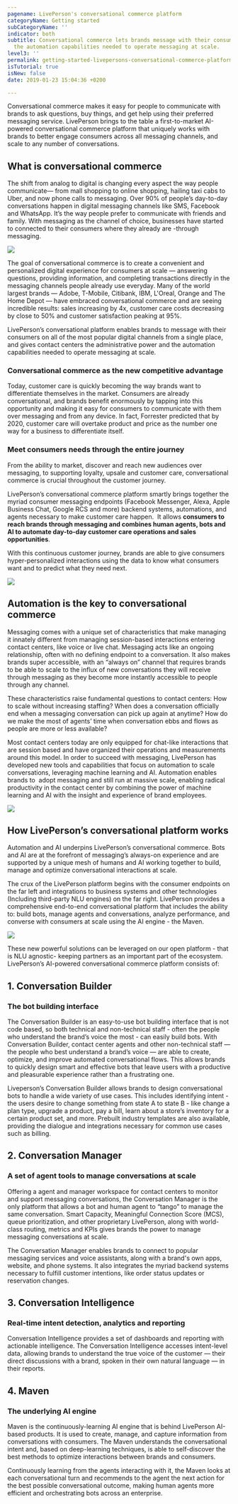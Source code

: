 ```yaml
---
pagename: LivePerson's conversational commerce platform
categoryName: Getting started
subCategoryName: ''
indicator: both
subtitle: Conversational commerce lets brands message with their consumers and gain
  the automation capabilities needed to operate messaging at scale.
level3: ''
permalink: getting-started-livepersons-conversational-commerce-platform.html
isTutorial: true
isNew: false
date: 2019-01-23 15:04:36 +0200

---
```

Conversational commerce makes it easy for people to communicate with brands to ask questions, buy things, and get help using their preferred messaging service. LivePerson brings to the table a first-to-market AI-powered conversational commerce platform that uniquely works with brands to better engage consumers across all messaging channels, and scale to any number of conversations.

## What is conversational commerce

The shift from analog to digital is changing every aspect the way people communicate— from mall shopping to online shopping, hailing taxi cabs to Uber, and now phone calls to messaging. Over 90% of people’s day-to-day conversations happen in digital messaging channels like SMS, Facebook and WhatsApp. It’s the way people prefer to communicate with friends and family. With messaging as the channel of choice, businesses have started to connected to their consumers where they already are -through messaging.

![](/img/lp-cc-1.gif)

The goal of conversational commerce is to create a convenient and personalized digital experience for consumers at scale — answering questions, providing information, and completing transactions directly in the messaging channels people already use everyday. Many of the world largest brands — Adobe, T-Mobile, Citibank, IBM, L'Oreal, Orange and The Home Depot — have embraced conversational commerce and are seeing incredible results: sales increasing by 4x, customer care costs decreasing by close to 50% and customer satisfaction peaking at 95%.

LivePerson’s conversational platform enables brands to message with their consumers on all of the most popular digital channels from a single place, and gives contact centers the administrative power and the automation capabilities needed to operate messaging at scale.

### Conversational commerce as the new competitive advantage

Today, customer care is quickly becoming the way brands want to differentiate themselves in the market. Consumers are already conversational, and brands benefit enormously by tapping into this opportunity and making it easy for consumers to communicate with them over messaging and from any device. In fact, Forrester predicted that by 2020, customer care will overtake product and price as the number one way for a business to differentiate itself.

### Meet consumers needs through the entire journey

From the ability to market, discover and reach new audiences over messaging, to supporting loyalty, upsale and customer care, conversational commerce is crucial throughout the customer journey.

LivePerson’s conversational commerce platform smartly brings together the myriad consumer messaging endpoints (Facebook Messenger, Alexa, Apple Business Chat, Google RCS and more) backend systems, automations, and agents necessary to make customer care happen.  It allows **consumers to reach brands through messaging and combines human agents, bots and AI to automate day-to-day customer care operations and sales opportunities**.

With this continuous customer journey, brands are able to give consumers hyper-personalized interactions using the data to know what consumers want and to predict what they need next.

![](/img/lp-cc-2.png)

## Automation is the key to conversational commerce

Messaging comes with a unique set of characteristics that make managing it innately different from managing session-based interactions entering contact centers, like voice or live chat. Messaging acts like an ongoing relationship, often with no defining endpoint to a conversation. It also makes brands super accessible, with an “always on” channel that requires brands to be able to scale to the influx of new conversations they will receive through messaging as they become more instantly accessible to people through any channel.

These characteristics raise fundamental questions to contact centers: How to scale without increasing staffing? When does a conversation officially end when a messaging conversation can pick up again at anytime? How do we make the most of agents’ time when conversation ebbs and flows as people are more or less available?

Most contact centers today are only equipped for chat-like interactions that are session based and have organized their operations and measurements around this model. In order to succeed with messaging, LivePerson has developed new tools and capabilities that focus on automation to scale conversations, leveraging machine learning and AI. Automation enables brands to  adopt messaging and still run at massive scale, enabling radical productivity in the contact center by combining the power of machine learning and AI with the insight and experience of brand employees.

![](/img/lp-cc-3.png)

## How LivePerson’s conversational platform works

Automation and AI underpins LivePerson’s conversational commerce. Bots and AI are at the forefront of messaging’s always-on experience and are supported by a unique mesh of humans and AI working together to build, manage and optimize conversational interactions at scale.

The crux of the LivePerson platform begins with the consumer endpoints on the far left and integrations to business systems and other technologies (Including third-party NLU engines) on the far right. LivePerson provides a comprehensive end-to-end conversational platform that includes the ability to: build bots, manage agents and conversations, analyze performance, and converse with consumers at scale using the AI engine - the Maven.

![](/img/lp-cc-4.png)

These new powerful solutions can be leveraged on our open platform - that is NLU agnostic- keeping partners as an important part of the ecosystem. LivePerson’s AI-powered conversational commerce platform consists of:

## 1. Conversation Builder

### The bot building interface

The Conversation Builder is an easy-to-use bot building interface that is not code based, so both technical and non-technical staff - often the people who understand the brand’s voice the most - can easily build bots. With Conversation Builder, contact center agents and other non-technical staff — the people who best understand a brand’s voice — are able to create, optimize, and improve automated conversational flows. This allows brands to quickly design smart and effective bots that leave users with a productive and pleasurable experience rather than a frustrating one.

Liveperson’s Conversation Builder allows brands to design conversational bots to handle a wide variety of use cases. This includes identifying intent - the users desire to change something from state A to state B - like change a plan type, upgrade a product, pay a bill, learn about a store’s inventory for a certain product set, and more. Prebuilt industry templates are also available, providing the dialogue and integrations necessary for common use cases such as billing.

## 2. Conversation Manager

### A set of agent tools to manage conversations at scale

Offering a agent and manager workspace for contact centers to monitor and support messaging conversations, the Conversation Manager is the only platform that allows a bot and human agent to “tango” to manage the same conversation. Smart Capacity, Meaningful Connection Score (MCS), queue prioritization, and other proprietary LivePerson, along with world-class routing, metrics and KPIs gives brands the power to manage messaging conversations at scale.

The Conversation Manager enables brands to connect to popular messaging services and voice assistants, along with a brand's own apps, website, and phone systems. It also integrates the myriad backend systems necessary to fulfill customer intentions, like order status updates or reservation changes.

## 3. Conversation Intelligence

### Real-time intent detection, analytics and reporting

Conversation Intelligence provides a set of dashboards and reporting with actionable intelligence. The Conversation Intelligence accesses intent-level data, allowing brands to understand the true voice of the customer — their direct discussions with a brand, spoken in their own natural language — in their reports.

## 4. Maven

### The underlying AI engine

Maven is the continuously-learning AI engine that is behind LivePerson AI-based products. It is used to create, manage, and capture information from conversations with consumers. The Maven understands the conversational intent and, based on deep-learning techniques, is able to self-discover the best methods to optimize interactions between brands and consumers.

Continuously learning from the agents interacting with it, the Maven looks at each conversational turn and recommends to the agent the next action for the best possible conversational outcome, making human agents more efficient and orchestrating bots across an enterprise.